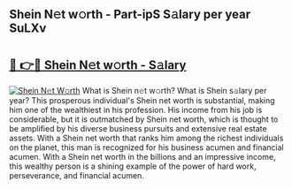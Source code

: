 ## Shein N𝚎t w𝚘rth - Part-ipS S𝚊lary per year SuLXv

# <h2><a href="http://gc0rad.nevu.top/?p=Shein">🔗 👉🔴 Shein N𝚎t w𝚘rth - S𝚊lary</a></h2>

[![Shein N𝚎t W𝚘rth](https://i.imgur.com/Oavwk0R.jpeg)](http://gc0rad.nevu.top/?p=Shein)
What is Shein n𝚎t w𝚘rth? What is Shein s𝚊lary per year?
This prosperous individual's Shein net worth is substantial, making him one of the wealthiest in his profession. His income from his job is considerable, but it is outmatched by Shein net worth, which is thought to be amplified by his diverse business pursuits and extensive real estate assets. With a Shein net worth that ranks him among the richest individuals on the planet, this man is recognized for his business acumen and financial acumen. With a Shein net worth in the billions and an impressive income, this wealthy person is a shining example of the power of hard work, perseverance, and financial acumen.
